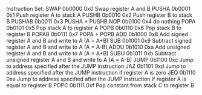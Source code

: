 Instruction Set:
SWAP    0b0000  0x0  Swap register A and B
PUSHA   0b0001  0x1  Push register A to stack A
PUSHB   0b0010  0x2  Push register B to stack B
PUSHAB  0b0011  0x3  PUSHA + PUSHB
NOP     0b0100  0x4  do nothing
POPA    0b0101  0x5  Pop stack A to register A
POPB    0b0110  0x6  Pop stack B to register B
POPAB   0b0111  0x7  POPA + POPB
ADD     0b1000  0x8  Add signed register A and B and write to A (A = A+B)
SUB     0b1001  0x9  Subtract signed register A and B and write to A (A = A-B)
ADDU    0b1010  0xa  Add unsigned register A and B and write to A (A = A+B)
SUBU    0b1011  0xb  Subtract unsigned register A and B and write to A (A = A-B)
JUMP    0b1100  0xc  Jump to address specified after the JUMP instruction
JAZ     0b1101  0xd  Jump to address specified after the JUMP instruction if register A is zero
JEQ     0b1110  0xe  Jump to address specified after the JUMP instruction if register A is equal to register B
POPC    0b1111  0xf  Pop constant from stack C to register B